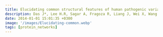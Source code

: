 ```yaml
---
title: Elucidating common structural features of human pathogenic variations using large-scale atomic-resolution protein networks
description: Das J*, Lee H.R, Sagar A, Fragoza R, Liang J, Wei X, Wang X, Mort M, Stenson P.D, Cooper D.N, Yu H
date: 2014-01-01 15:01:35 +0300
image: '/images/Elucidating-common.webp'
tags: [protein_networks]
---
```

